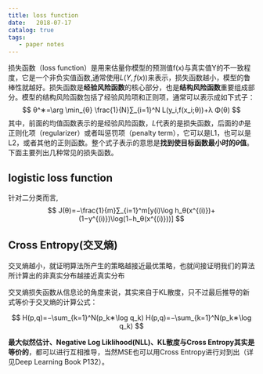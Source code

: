 ```yaml
---
title: loss function
date:   2018-07-17
catalog: true
tags: 
   - paper notes
---
```


损失函数（loss function）是用来估量你模型的预测值f(x)与真实值Y的不一致程度，它是一个非负实值函数,通常使用$L(Y, f(x))$来表示，损失函数越小，模型的鲁棒性就越好。损失函数是**经验风险函数**的核心部分，也是**结构风险函数**重要组成部分。模型的结构风险函数包括了经验风险项和正则项，通常可以表示成如下式子：
$$
θ^∗=\arg \min_{θ} \frac{1}{N}∑_{i=1}^N L(y_i,f(x_i;θ))+λ Φ(θ)
$$
其中，前面的均值函数表示的是经验风险函数，$L$代表的是损失函数，后面的$Φ$是正则化项（regularizer）或者叫惩罚项（penalty term），它可以是L1，也可以是L2，或者其他的正则函数。整个式子表示的意思是**找到使目标函数最小时的$θ$值**。下面主要列出几种常见的损失函数。



## logistic loss function

针对二分类而言,
$$
J(θ)=−\frac{1}{m}∑_{i=1}^m[y(i)\log h_θ(x^{(i)})+(1−y^{(i)})\log(1−h_θ(x^{(i)}))]
$$

## Cross Entropy(交叉熵)

交叉熵越小，就证明算法所产生的策略越接近最优策略，也就间接证明我们的算法所计算出的非真实分布越接近真实分布

 交叉熵损失函数从信息论的角度来说，其实来自于KL散度，只不过最后推导的新式等价于交叉熵的计算公式：

$$
H(p,q)=−\sum_{k=1}^N(p_k∗\log q_k) H(p,q)=−\sum_{k=1}^N(p_k∗\log q_k)
$$

**最大似然估计、Negative Log Liklihood(NLL)、KL散度与Cross Entropy其实是等价的**，都可以进行互相推导，当然MSE也可以用Cross Entropy进行对到出（详见Deep Learning Book P132）。